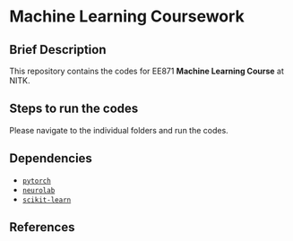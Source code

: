 # Machine Learning Coursework

## Brief Description 
This repository contains the codes for EE871 **Machine Learning Course** at NITK. 
## Steps to run the codes
Please navigate to the individual folders and run the codes.
## Dependencies
- [`pytorch`](https://pytorch.org)
- [`neurolab`](https://pypi.org/project/neurolab/)
- [`scikit-learn`](https://scikit-learn.org/stable/)

## References
